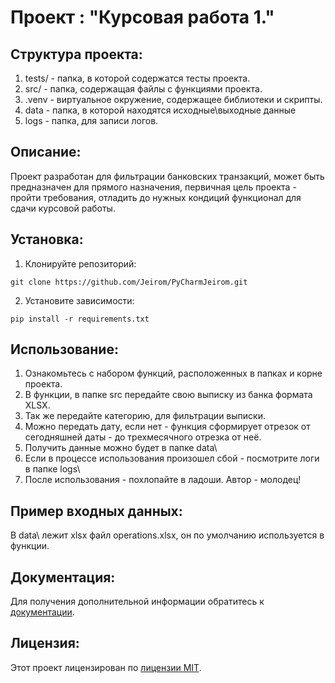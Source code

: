 
# Проект : "Курсовая работа 1."

## Структура проекта:

1. tests/ - папка, в которой содержатся тесты проекта.
2. src/ - папка, содержащая файлы с функциями проекта.
3. .venv - виртуальное окружение, содержащее библиотеки и скрипты.
4. data - папка, в которой находятся исходные\выходные данные
5. logs - папка, для записи логов.
## Описание:

Проект разработан для фильтрации банковских транзакций, может быть предназначен для прямого назначения,
первичная цель проекта - пройти требования, отладить до нужных кондиций функционал для сдачи курсовой работы.

## Установка:

1. Клонируйте репозиторий:
```
git clone https://github.com/Jeirom/PyCharmJeirom.git
```
2. Установите зависимости:
```
pip install -r requirements.txt
```
## Использование:

1. Ознакомьтесь с набором функций, расположенных в папках и корне проекта.
2. В функции, в папке src передайте свою выписку из банка формата XLSX.
3. Так же передайте категорию, для фильтрации выписки. 
4. Можно передать дату, если нет - функция сформирует отрезок от сегодняшней даты - до трехмесячного отрезка от неё.
5. Получить данные можно будет в папке data\
6. Если в процессе использования произошел сбой - посмотрите логи в папке logs\
7. После использования - похлопайте в ладоши. Автор - молодец!

## Пример входных данных:

В data\ лежит xlsx файл operations.xlsx, он по умолчанию используется в функции.

## Документация:

Для получения дополнительной информации обратитесь к [документации](docs/README.md).

## Лицензия:

Этот проект лицензирован по [лицензии MIT](nolicense_nono.com).





